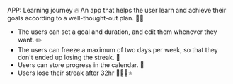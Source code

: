 APP: Learning journey 🔥
An app that helps the user learn and achieve their goals according to a well-thought-out plan. 📖✅
- The users can set a goal and duration, and edit them whenever they want. ✏️
- The users can freeze a maximum of two days per week, so that they don't ended up losing the streak. 🥶
- Users can store progress in the calendar. 📆
- Users lose their streak after 32hr 🙆🏻‍♀️⭐️

